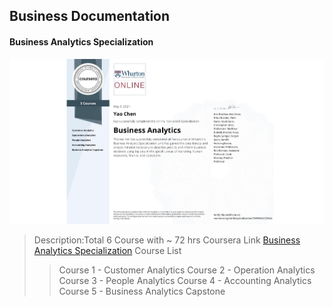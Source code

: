 ## Business Documentation

#### Business Analytics Specialization

![Certificate](Business%20Analytics%20Specialization/Specialization-Business%20Analytics.jpeg)

> Description:Total 6 Course with ~ 72 hrs
> Coursera Link [Business Analytics Specialization](https://www.coursera.org/specializations/business-analytics/?target=_blank)
> Course List
>
> > Course 1 - Customer Analytics
> > Course 2 - Operation Analytics
> > Course 3 - People Analytics
> > Course 4 - Accounting Analytics
> > Course 5 - Business Analytics Capstone
